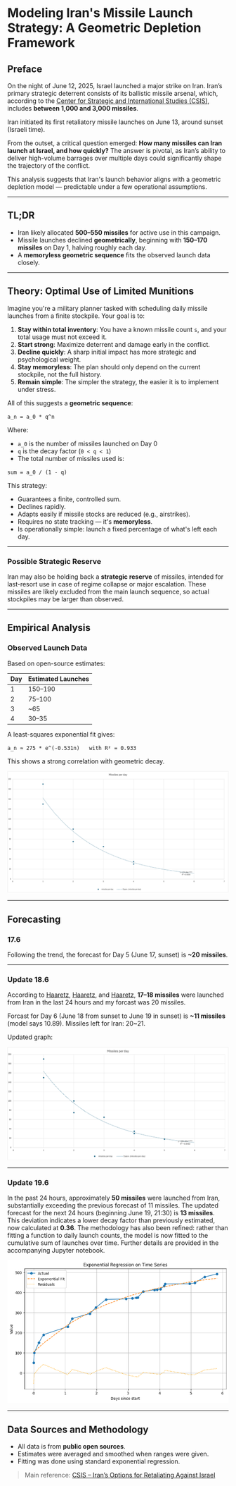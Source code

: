 # Modeling Iran's Missile Launch Strategy: A Geometric Depletion Framework

## Preface

On the night of June 12, 2025, Israel launched a major strike on Iran. Iran’s primary strategic deterrent consists of its ballistic missile arsenal, which, according to the [Center for Strategic and International Studies (CSIS)](https://www.csis.org/analysis/irans-options-retaliating-against-israel), includes **between 1,000 and 3,000 missiles**.

Iran initiated its first retaliatory missile launches on June 13, around sunset (Israeli time).

From the outset, a critical question emerged: **How many missiles can Iran launch at Israel, and how quickly?** The answer is pivotal, as Iran’s ability to deliver high-volume barrages over multiple days could significantly shape the trajectory of the conflict.

This analysis suggests that Iran's launch behavior aligns with a geometric depletion model — predictable under a few operational assumptions.

---

## TL;DR

* Iran likely allocated **500–550 missiles** for active use in this campaign.
* Missile launches declined **geometrically**, beginning with **150–170 missiles** on Day 1, halving roughly each day.
* A **memoryless geometric sequence** fits the observed launch data closely.

---

## Theory: Optimal Use of Limited Munitions

Imagine you're a military planner tasked with scheduling daily missile launches from a finite stockpile. Your goal is to:

1. **Stay within total inventory**: You have a known missile count `s`, and your total usage must not exceed it.
2. **Start strong**: Maximize deterrent and damage early in the conflict.
3. **Decline quickly**: A sharp initial impact has more strategic and psychological weight.
4. **Stay memoryless**: The plan should only depend on the current stockpile, not the full history.
5. **Remain simple**: The simpler the strategy, the easier it is to implement under stress.

All of this suggests a **geometric sequence**:

```text
a_n = a_0 * q^n
```

Where:

* `a_0` is the number of missiles launched on Day 0
* `q` is the decay factor (`0 < q < 1`)
* The total number of missiles used is:

```text
sum = a_0 / (1 - q)
```

This strategy:

* Guarantees a finite, controlled sum.
* Declines rapidly.
* Adapts easily if missile stocks are reduced (e.g., airstrikes).
* Requires no state tracking — it's **memoryless**.
* Is operationally simple: launch a fixed percentage of what's left each day.

---

### Possible Strategic Reserve

Iran may also be holding back a **strategic reserve** of missiles, intended for last-resort use in case of regime collapse or major escalation. These missiles are likely excluded from the main launch sequence, so actual stockpiles may be larger than observed.

---

## Empirical Analysis

### Observed Launch Data

Based on open-source estimates:

| Day | Estimated Launches |
| --- | ------------------ |
| 1   | 150–190            |
| 2   | 75–100             |
| 3   | \~65               |
| 4   | 30–35              |

A least-squares exponential fit gives:

```text
a_n ≈ 275 * e^(-0.531n)   with R² = 0.933
```

This shows a strong correlation with geometric decay.

![Missle launch chart](assets/missiles.png)

---

## Forecasting

### 17.6

Following the trend, the forecast for Day 5 (June 17, sunset) is **\~20 missiles**.

---

### Update 18.6

According to [Haaretz](https://www.haaretz.co.il/news/politics/war-2023/2025-06-18/ty-article-live/00000197-7fbd-d717-a1df-fffd1ca10000?liveBlogItemId=1669191297#1669191297), [Haaretz](https://www.haaretz.co.il/news/politics/war-2023/2025-06-18/ty-article-live/00000197-7fbd-d717-a1df-fffd1ca10000?liveBlogItemId=68016858#68016858), and [Haaretz](https://www.haaretz.co.il/news/politics/war-2023/2025-06-18/ty-article-live/00000197-7fbd-d717-a1df-fffd1ca10000?liveBlogItemId=765299713#765299713), **17–18 missiles** were launched from Iran in the last 24 hours and my forcast was 20 missiles.

Forcast for  Day 6 (June 18 from sunset to June 19 in sunset) is **\~11 missiles** (model says 10.89). Missiles left for Iran: 20~21.

Updated graph:

![Missle launch chart 18.6](assets/missiles_18_6.png)

---
### Update 19.6
In the past 24 hours, approximately **50 missiles** were launched from Iran, substantially exceeding the previous forecast of 11 missiles. The updated forecast for the next 24 hours (beginning June 19, 21:30) is **13 missiles**. This deviation indicates a lower decay factor than previously estimated, now calculated at **0.36**.
The methodology has also been refined: rather than fitting a function to daily launch counts, the model is now fitted to the cumulative sum of launches over time. Further details are provided in the accompanying Jupyter notebook.

![chart 19.6](assets/plot_19.6.png)

---

## Data Sources and Methodology

* All data is from **public open sources**.
* Estimates were averaged and smoothed when ranges were given.
* Fitting was done using standard exponential regression.

> Main reference: [CSIS – Iran’s Options for Retaliating Against Israel](https://www.csis.org/analysis/irans-options-retaliating-against-israel)
